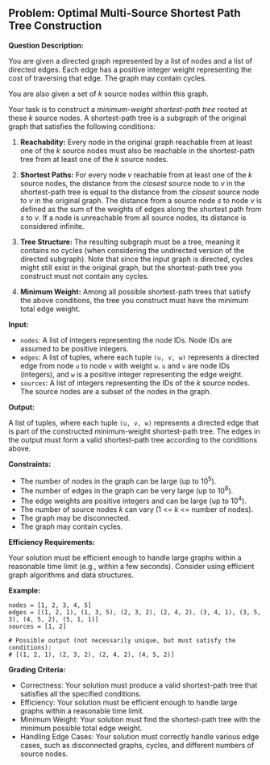 ## Problem: Optimal Multi-Source Shortest Path Tree Construction

**Question Description:**

You are given a directed graph represented by a list of nodes and a list of directed edges. Each edge has a positive integer weight representing the cost of traversing that edge. The graph may contain cycles.

You are also given a set of *k* source nodes within this graph.

Your task is to construct a *minimum-weight shortest-path tree* rooted at these *k* source nodes. A shortest-path tree is a subgraph of the original graph that satisfies the following conditions:

1.  **Reachability:** Every node in the original graph reachable from at least one of the *k* source nodes must also be reachable in the shortest-path tree from at least one of the *k* source nodes.

2.  **Shortest Paths:** For every node *v* reachable from at least one of the *k* source nodes, the distance from the *closest* source node to *v* in the shortest-path tree is equal to the distance from the *closest* source node to *v* in the original graph. The distance from a source node *s* to node *v* is defined as the sum of the weights of edges along the shortest path from *s* to *v*. If a node is unreachable from all source nodes, its distance is considered infinite.

3.  **Tree Structure:** The resulting subgraph must be a tree, meaning it contains no cycles (when considering the undirected version of the directed subgraph). Note that since the input graph is directed, cycles might still exist in the original graph, but the shortest-path tree you construct must not contain any cycles.

4.  **Minimum Weight:** Among all possible shortest-path trees that satisfy the above conditions, the tree you construct must have the minimum total edge weight.

**Input:**

*   `nodes`: A list of integers representing the node IDs. Node IDs are assumed to be positive integers.
*   `edges`: A list of tuples, where each tuple `(u, v, w)` represents a directed edge from node `u` to node `v` with weight `w`. `u` and `v` are node IDs (integers), and `w` is a positive integer representing the edge weight.
*   `sources`: A list of integers representing the IDs of the *k* source nodes. The source nodes are a subset of the nodes in the graph.

**Output:**

A list of tuples, where each tuple `(u, v, w)` represents a directed edge that is part of the constructed minimum-weight shortest-path tree. The edges in the output must form a valid shortest-path tree according to the conditions above.

**Constraints:**

*   The number of nodes in the graph can be large (up to 10<sup>5</sup>).
*   The number of edges in the graph can be very large (up to 10<sup>6</sup>).
*   The edge weights are positive integers and can be large (up to 10<sup>4</sup>).
*   The number of source nodes *k* can vary (1 <= *k* <= number of nodes).
*   The graph may be disconnected.
*   The graph may contain cycles.

**Efficiency Requirements:**

Your solution must be efficient enough to handle large graphs within a reasonable time limit (e.g., within a few seconds). Consider using efficient graph algorithms and data structures.

**Example:**

```
nodes = [1, 2, 3, 4, 5]
edges = [(1, 2, 1), (1, 3, 5), (2, 3, 2), (2, 4, 2), (3, 4, 1), (3, 5, 3), (4, 5, 2), (5, 1, 1)]
sources = [1, 2]

# Possible output (not necessarily unique, but must satisfy the conditions):
# [(1, 2, 1), (2, 3, 2), (2, 4, 2), (4, 5, 2)]
```

**Grading Criteria:**

*   Correctness: Your solution must produce a valid shortest-path tree that satisfies all the specified conditions.
*   Efficiency: Your solution must be efficient enough to handle large graphs within a reasonable time limit.
*   Minimum Weight: Your solution must find the shortest-path tree with the minimum possible total edge weight.
*   Handling Edge Cases: Your solution must correctly handle various edge cases, such as disconnected graphs, cycles, and different numbers of source nodes.
